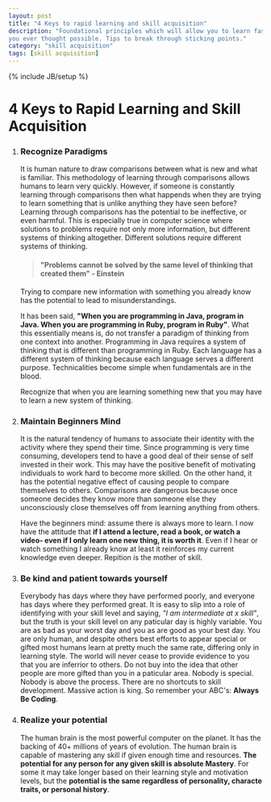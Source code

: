```yaml
---
layout: post
title: "4 Keys to rapid learning and skill acquisition"
description: "Foundational principles which will allow you to learn faster than
you ever thought possible. Tips to break through sticking points."
category: "skill acquisition"
tags: [skill acquisition]
---
```

{% include JB/setup %}

<h1>4 Keys to Rapid Learning and Skill Acquisition</h1>

<ol>
<li>
<h3>Recognize Paradigms</h3>
<p>It is human nature to draw comparisons between what is new and what is
familiar. This methodology of learning through comparisons allows humans
to learn very quickly.
However, if someone is constantly learning through comparisons then what happends when
they are trying to learn something that is unlike anything they have seen
before? Learning through comparisons has the potential to be ineffective, or
even harmful. This is especially true in computer science where solutions to problems
require not only more information, but different systems of thinking altogether.
Different solutions require different systems of thinking.
<h4><blockquote>
"Problems cannot be solved by the same level of thinking that created them" -
Einstein
</blockquote></h4>
Trying to compare new information with something you already know has the
potential to lead to misunderstandings.</p>

<p>It has been said, <b>"When you are programming in Java, program in Java. When you
are programming in Ruby, program in Ruby"</b>.  What this essentially means is, 
do not transfer a paradigm of thinking from one
context into another. Programming in Java requires a system of thinking that is
different than programming in Ruby. Each language has a different system of thinking because each
language serves a different purpose. Technicalities become simple when
fundamentals are in the blood. </p>

<p>Recognize that when you are learning something new that you may have to learn
a new system of thinking.</p> 
</li>


<li>
<h3> Maintain Beginners Mind </h3>

<p>It is the natural tendency of humans to associate their identity with the
activity where they spend their time. Since programming is very time consuming, developers
tend to have a good deal of their sense of self invested in their work. This may
have the
positive benefit of motivating individuals to work hard to become more skilled.
On the other hand, it has the potential negative effect of causing people to
compare themselves to others. Comparisons are dangerous because once someone decides
they know more than someone else they unconsciously close themselves off from
learning anything from others.</p>

<p>Have the beginners mind: assume there is always more to learn.
I now have the attitude that <b>if I attend a lecture, read a book, or watch a
video- even if I only learn one new thing, it is worth it</b>. Even if I hear or
watch something I already know at least it reinforces my current knowledge even
 deeper. Repition is the mother of skill.</p>
</li>

<li>
<h3>Be kind and patient towards yourself</h3>
<p>Everybody has days where they have performed poorly, and everyone has days where
they performed great. It is easy to slip into a role of identifying with your
skill level and saying, <i>"I am intermediate at x skill"</i>, but the truth is your
skill level on any paticular day is highly variable. You are as bad as your worst 
day and you as are good as your best day. You are only human, and despite others
best efforts to appear special or gifted most humans learn at pretty much the same
rate, differing only in learning style. The world will never cease to provide evidence to
you that you are inferrior to others. Do not buy into the idea that other people
are more gifted than you in a paticular area. Nobody is special. Nobody is above
the process. There are no shortcuts to skill development. Massive action is
king. So remember your ABC's: <b>Always Be Coding</b>.
</ul>


<li>
<h3>Realize your potential</h3>
<p>The human brain is the most powerful
computer on the planet. It has the backing of 40+ millions of years of
evolution. The human brain is capable
of mastering any skill if given enough time and resources. <b>The potential for any
person for any given skill is absolute Mastery</b>. For some it may take longer
based on their learning style and motivation levels, but
the <b>potential is the same regardless of personality, characte traits, or
personal history</b>.</p>

</li>
</ol>
